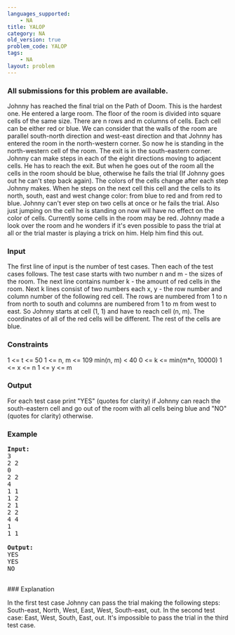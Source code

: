 ```yaml
---
languages_supported:
    - NA
title: YALOP
category: NA
old_version: true
problem_code: YALOP
tags:
    - NA
layout: problem
---
```

###  All submissions for this problem are available. 

Johnny has reached the final trial on the Path of Doom. This is the hardest one. He entered a large room. The floor of the room is divided into square cells of the same size. There are n rows and m columns of cells. Each cell can be either red or blue. We can consider that the walls of the room are parallel south-north direction and west-east direction and that Johnny has entered the room in the north-western corner. So now he is standing in the north-western cell of the room. The exit is in the south-eastern corner. Johnny can make steps in each of the eight directions moving to adjacent cells. He has to reach the exit. But when he goes out of the room all the cells in the room should be blue, otherwise he fails the trial (If Johnny goes out he can't step back again). The colors of the cells change after each step Johnny makes. When he steps on the next cell this cell and the cells to its north, south, east and west change color: from blue to red and from red to blue. Johnny can't ever step on two cells at once or he fails the trial. Also just jumping on the cell he is standing on now will have no effect on the color of cells. Currently some cells in the room may be red. Johnny made a look over the room and he wonders if it's even possible to pass the trial at all or the trial master is playing a trick on him. Help him find this out.

### Input

The first line of input is the number of test cases. Then each of the test cases follows. The test case starts with two number n and m - the sizes of the room. The next line contains number k - the amount of red cells in the room. Next k lines consist of two numbers each x, y - the row number and column number of the following red cell. The rows are numbered from 1 to n from north to south and columns are numbered from 1 to m from west to east. So Johnny starts at cell (1, 1) and have to reach cell (n, m). The coordinates of all of the red cells will be different. The rest of the cells are blue.

### Constraints

1 <= t <= 50
1 <= n, m <= 109
min(n, m) < 40
0 <= k <= min(m\*n, 10000)
1 <= x <= n
1 <= y <= m

### Output

For each test case print "YES" (quotes for clarity) if Johnny can reach the south-eastern cell and go out of the room with all cells being blue and "NO" (quotes for clarity) otherwise.

### Example

<pre>
<b>Input:</b>
3
2 2
0
2 2
4
1 1
1 2
2 1
2 2
4 4
1
1 1

<b>Output:</b>
YES
YES
NO

</pre>### Explanation

In the first test case Johnny can pass the trial making the following steps: South-east, North, West, East, West, South-east, out. In the second test case: East, West, South, East, out. It's impossible to pass the trial in the third test case.
